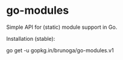 go-modules
==========

Simple API for (static) module support in Go.

Installation (stable):

go get -u gopkg.in/brunoga/go-modules.v1

